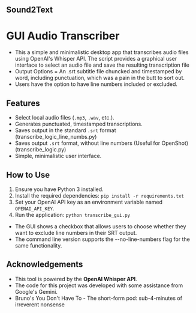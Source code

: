 ## Sound2Text
# GUI Audio Transcriber

* This a simple and minimalistic desktop app that transcribes audio files using OpenAI's Whisper API. The script provides a graphical user interface to select an audio file and save the resulting transcription file
* Output Options = An .srt subtitle file chuncked and timestamped by word, including punctuation, which was a pain in the butt to sort out. 
* Users have the option to have line numbers included or excluded.

## Features

* Select local audio files (`.mp3`, `.wav`, etc.).
* Generates punctuated, timestamped transcriptions.
* Saves output in the standard `.srt` format (transcribe_logic_line_numbs.py)
* Saves output  `.srt` format, without line numbers (Useful for OpenShot) (transcribe_logic.py)
* Simple, minimalistic user interface.

## How to Use

1.  Ensure you have Python 3 installed.
2.  Install the required dependencies: `pip install -r requirements.txt`
3.  Set your OpenAI API key as an environment variable named `OPENAI_API_KEY`.
4.  Run the application: `python transcribe_gui.py`
* The GUI shows a checkbox that allows users to choose whether they want to exclude line numbers in their SRT output.
* The command line version supports the --no-line-numbers flag for the same functionality.

## Acknowledgements

* This tool is powered by the **OpenAI Whisper API**.
* The code for this project was developed with some assistance from Google's Gemini.
* Bruno's You Don't Have To - The short-form pod: sub-4-minutes of irreverent nonsense